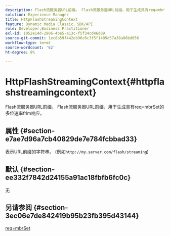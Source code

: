 ```yaml
---
description: Flash流服务器URL前缀。 Flash流服务器URL前缀，用于生成具有req=mbrSet的多位速率f4m响应。
solution: Experience Manager
title: HttpFlashStreamingContext
feature: Dynamic Media Classic，SDK/API
role: Developer,Business Practitioner
exl-id: 1052e14d-2906-4be5-a13c-f5f34cd46d89
source-git-commit: 1ec8b59f442eb96c6c3f5f1405d57a38a86bd056
workflow-type: tm+mt
source-wordcount: '62'
ht-degree: 8%

---
```


# HttpFlashStreamingContext{#httpflashstreamingcontext}

Flash流服务器URL前缀。 Flash流服务器URL前缀，用于生成具有req=mbrSet的多位速率f4m响应。

## 属性 {#section-e7ae7d96a7cb40829de7e784fcbbad33}

表示URL前缀的字符串。 (例如`http://my.server.com/flash/streaming`)

## 默认 {#section-ee332f7842d24155a91ac18fbfb6fc0c}

无

## 另请参阅 {#section-3ec06e7de842419b95b23fb395d43144}

[req=mbrSet](../../../../../is-api/http-ref/image-serving-api-ref/c-http-protocol-reference/c-command-reference/r-req/r-mbrset.md#reference-603d75babde74508a878c27bd4cced73)
